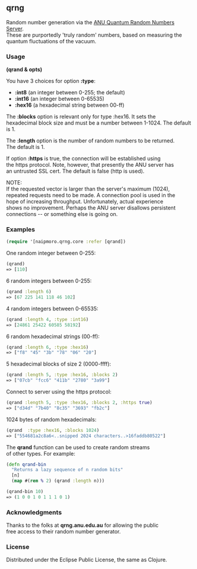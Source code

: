## qrng

Random number generation via the [ANU Quantum Random Numbers Server](http://qrng.anu.edu.au/index.php).  
These are purportedly 'truly random' numbers, based on measuring the  
quantum fluctuations of the vacuum.

### Usage

**(qrand & opts)**

You have 3 choices for option **:type**:  
* __:int8__   (an integer between 0-255; the default)  
* __:int16__   (an integer between 0-65535)  
* __:hex16__   (a hexadecimal string between 00-ff)  
  
The **:blocks** option is relevant only for type :hex16. It sets the  
hexadecimal block size and must be a number between 1-1024. The default   
is 1.

The **:length** option is the number of random numbers to be returned.  
The default is 1.

If option **:https** is true, the connection will be established using  
the https protocol. Note, however, that presently the ANU server has  
an untrusted SSL cert. The default is false (http is used).

NOTE:  
If the requested vector is larger than the server's maximum (1024),  
repeated requests need to be made. A connection pool is used in the  
hope of increasing throughput. Unfortunately, actual experience  
shows no improvement. Perhaps the ANU server disallows persistent  
connections -- or something else is going on.

### Examples

```clj
(require '[naipmoro.qrng.core :refer [qrand])
```

One random integer between 0-255:  

```clj
(qrand)  
=> [110]
```

6 random integers between 0-255:  
 
```clj
(qrand :length 6)  
=> [67 225 141 118 46 102]
```

4 random integers between 0-65535:  

```clj  
(qrand :length 4, :type :int16)  
=> [24861 25422 60585 58192]
```

6 random hexadecimal strings (00-ff):  

```clj  
(qrand :length 6, :type :hex16)  
=> ["f8" "45" "3b" "78" "06" "20"]
```

5 hexadecimal blocks of size 2 (0000-ffff):  
  
```clj
(qrand :length 5, :type :hex16, :blocks 2)  
=> ["07cb" "fcc6" "411b" "2780" "3a99"]
```

Connect to server using the https protocol:  

```clj
(qrand :length 5, :type :hex16, :blocks 2, :https true)  
=> ["d34d" "7b40" "8c35" "3693" "fb2c"]
```

1024 bytes of random hexadecimals:  

```clj
(qrand  :type :hex16, :blocks 1024)  
=> ["554681a2c8a6<..snipped 2024 characters..>16faddb80522"]
```

The **qrand** function can be used to create random streams  
of other types. For example:

```clj
(defn qrand-bin
  "Returns a lazy sequence of n random bits"
  [n]
  (map #(rem % 2) (qrand :length n)))

(qrand-bin 10)
=> (1 0 0 1 0 1 1 1 0 1)
```

### Acknowledgments

Thanks to the folks at **qrng.anu.edu.au** for allowing the public  
free access to their random number generator.

### License

Distributed under the Eclipse Public License, the same as Clojure.